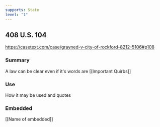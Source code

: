 ```yaml
---
supports: State
level: "1"
---
```

## 408 U.S. 104

https://casetext.com/case/grayned-v-city-of-rockford-8212-5106#p108

### Summary

A law can be clear even if it's words are [[Important Quirbs]]

### Use

How it may be used and quotes

### Embedded

[[Name of embedded]]